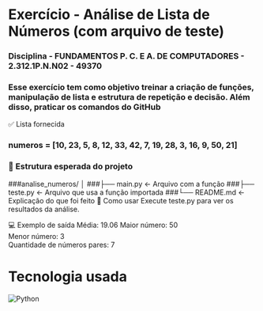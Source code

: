 # Exercício - Análise de Lista de Números (com arquivo de teste)
### Disciplina - FUNDAMENTOS P. C. E A. DE COMPUTADORES - 2.312.1P.N.N02 - 49370
### Esse exercício tem como objetivo treinar a criação de funções, manipulação de lista e estrutura de repetição e decisão. Além disso, praticar os comandos do GitHub

✅ Lista fornecida
### numeros = [10, 23, 5, 8, 12, 33, 42, 7, 19, 28, 3, 16, 9, 50, 21]
### 📁 Estrutura esperada do projeto
###analise_numeros/
│
###├── main.py        ← Arquivo com a função
###├── teste.py       ← Arquivo que usa a função importada
###└── README.md      ← Explicação do que foi feito
🚀 Como usar
Execute teste.py para ver os resultados da análise.

💻 Exemplo de saída
Média: 19.06 
Maior número: 50  
Menor número: 3  
Quantidade de números pares: 7


# Tecnologia usada

![Python](https://img.shields.io/badge/Python-3776AB?style=for-the-badge&logo=python&logoColor=white)
